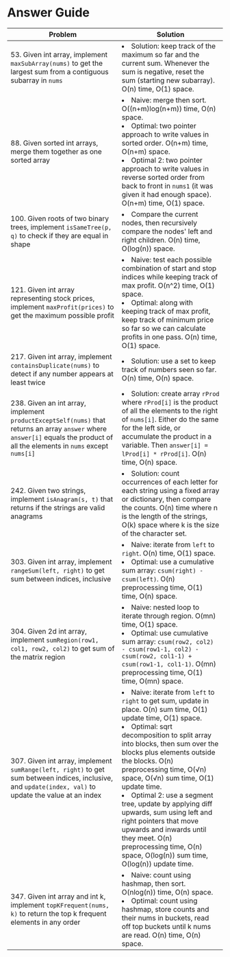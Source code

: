 # Answer Guide
| Problem | Solution |
| --- | --- |
| 53. Given int array, implement `maxSubArray(nums)` to get the largest sum from a contiguous subarray in `nums` | <li>Solution: keep track of the maximum so far and the current sum. Whenever the sum is negative, reset the sum (starting new subarray). O(n) time, O(1) space. |
| 88. Given sorted int arrays, merge them together as one sorted array | <li>Naive: merge then sort. O((n+m)log(n+m)) time, O(n) space.<li>Optimal: two pointer approach to write values in sorted order. O(n+m) time, O(n+m) space.<li>Optimal 2: two pointer approach to write values in reverse sorted order from back to front in `nums1` (it was given it had enough space). O(n+m) time, O(1) space. |
| 100. Given roots of two binary trees, implement `isSameTree(p, q)` to check if they are equal in shape | <li>Compare the current nodes, then recursively compare the nodes' left and right children. O(n) time, O(log(n)) space. |
| 121. Given int array representing stock prices, implement `maxProfit(prices)` to get the maximum possible profit | <li>Naive: test each possible combination of start and stop indices while keeping track of max profit. O(n^2) time, O(1) space.<li>Optimal: along with keeping track of max profit, keep track of minimum price so far so we can calculate profits in one pass. O(n) time, O(1) space.
| 217. Given int array, implement `containsDuplicate(nums)` to detect if any number appears at least twice | <li>Solution: use a set to keep track of numbers seen so far. O(n) time, O(n) space. |
| 238. Given an int array, implement `productExceptSelf(nums)` that returns an array `answer` where `answer[i]` equals the product of all the elements in `nums` except `nums[i]` | <li>Solution: create array `rProd` where `rProd[i]` is the product of all the elements to the right of `nums[i]`. Either do the same for the left side, or accumulate the product in a variable. Then `answer[i] = lProd[i] * rProd[i]`. O(n) time, O(n) space. |
| 242. Given two strings, implement `isAnagram(s, t)` that returns if the strings are valid anagrams | <li>Solution: count occurrences of each letter for each string using a fixed array or dictionary, then compare the counts. O(n) time where n is the length of the strings, O(k) space where k is the size of the character set. |
| 303. Given int array, implement `rangeSum(left, right)` to get sum between indices, inclusive | <li>Naive: iterate from `left` to `right`. O(n) time, O(1) space.<li>Optimal: use a cumulative sum array: `csum(right) - csum(left)`. O(n) preprocessing time, O(1) time, O(n) space. |
| 304. Given 2d int array, implement `sumRegion(row1, col1, row2, col2)` to get sum of the matrix region | <li>Naive: nested loop to iterate through region. O(mn) time, O(1) space.<li>Optimal: use cumulative sum array: `csum(row2, col2) - csum(row1-1, col2) - csum(row2, col1-1) + csum(row1-1, col1-1)`. O(mn) preprocessing time, O(1) time, O(mn) space. |
| 307. Given int array, implement `sumRange(left, right)` to get sum between indices, inclusive, and `update(index, val)` to update the value at an index | <li>Naive: iterate from `left` to `right` to get sum, update in place. O(n) sum time, O(1) update time, O(1) space.<li>Optimal: sqrt decomposition to split array into blocks, then sum over the blocks plus elements outside the blocks. O(n) preprocessing time, O(√n) space, O(√n) sum time, O(1) update time.<li>Optimal 2: use a segment tree, update by applying diff upwards, sum using left and right pointers that move upwards and inwards until they meet. O(n) preprocessing time, O(n) space, O(log(n)) sum time, O(log(n)) update time. |
| 347. Given int array and int k, implement `topKFrequent(nums, k)` to return the top k frequent elements in any order | <li>Naive: count using hashmap, then sort. O(nlog(n)) time, O(n) space.<li>Optimal: count using hashmap, store counts and their nums in buckets, read off top buckets until k nums are read. O(n) time, O(n) space. |
